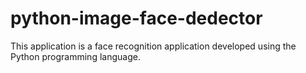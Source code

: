 # python-image-face-dedector
This application is a face recognition application developed using the Python programming language.
